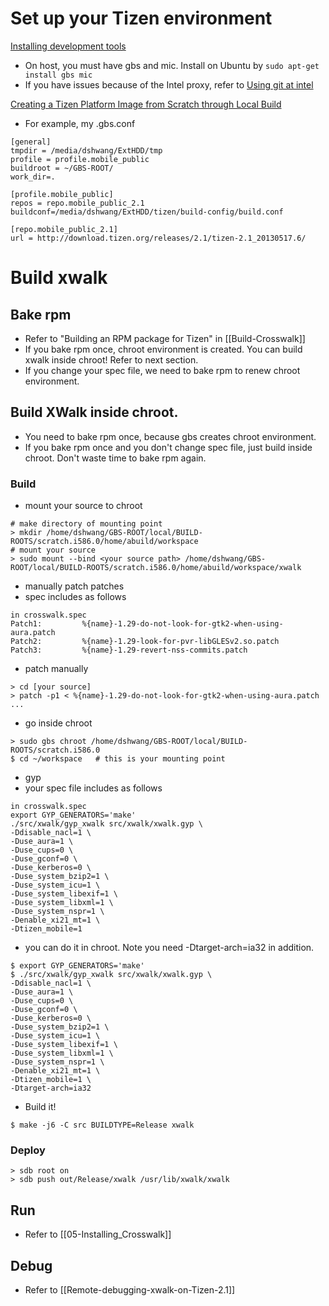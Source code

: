 # Set up your Tizen environment
[Installing development tools](https://source.tizen.org/documentation/developer-guide/installing-development-tools)
* On host, you must have gbs and mic.
Install on Ubuntu by `sudo apt-get install gbs mic`
* If you have issues because of the Intel proxy, refer to [Using git at intel](https://opensource.intel.com/linux-wiki/Using_git)

[Creating a Tizen Platform Image from Scratch through Local Build](https://source.tizen.org/documentation/developer-guide/creating-tizen-platform-image-scratch-through-local-build)
* For example, my .gbs.conf
```
[general]
tmpdir = /media/dshwang/ExtHDD/tmp
profile = profile.mobile_public
buildroot = ~/GBS-ROOT/
work_dir=.

[profile.mobile_public]
repos = repo.mobile_public_2.1
buildconf=/media/dshwang/ExtHDD/tizen/build-config/build.conf

[repo.mobile_public_2.1]
url = http://download.tizen.org/releases/2.1/tizen-2.1_20130517.6/
```

# Build xwalk
## Bake rpm
* Refer to "Building an RPM package for Tizen" in [[Build-Crosswalk]]
* If you bake rpm once, chroot environment is created. You can build xwalk inside chroot! Refer to next section.
* If you change your spec file, we need to bake rpm to renew chroot environment.

## Build XWalk inside chroot.
* You need to bake rpm once, because gbs creates chroot environment.
* If you bake rpm once and you don't change spec file, just build inside chroot. Don't waste time to bake rpm again.

### Build
* mount your source to chroot
```
# make directory of mounting point
> mkdir /home/dshwang/GBS-ROOT/local/BUILD-ROOTS/scratch.i586.0/home/abuild/workspace
# mount your source
> sudo mount --bind <your source path> /home/dshwang/GBS-ROOT/local/BUILD-ROOTS/scratch.i586.0/home/abuild/workspace/xwalk
```
* manually patch patches
 * spec includes as follows
```
in crosswalk.spec
Patch1:         %{name}-1.29-do-not-look-for-gtk2-when-using-aura.patch
Patch2:         %{name}-1.29-look-for-pvr-libGLESv2.so.patch
Patch3:         %{name}-1.29-revert-nss-commits.patch
```
 * patch manually
```
> cd [your source]
> patch -p1 < %{name}-1.29-do-not-look-for-gtk2-when-using-aura.patch
...
```
* go inside chroot
```
> sudo gbs chroot /home/dshwang/GBS-ROOT/local/BUILD-ROOTS/scratch.i586.0
$ cd ~/workspace   # this is your mounting point
```
* gyp
 * your spec file includes as follows
```
in crosswalk.spec
export GYP_GENERATORS='make'
./src/xwalk/gyp_xwalk src/xwalk/xwalk.gyp \
-Ddisable_nacl=1 \
-Duse_aura=1 \
-Duse_cups=0 \
-Duse_gconf=0 \
-Duse_kerberos=0 \
-Duse_system_bzip2=1 \
-Duse_system_icu=1 \
-Duse_system_libexif=1 \
-Duse_system_libxml=1 \
-Duse_system_nspr=1 \
-Denable_xi21_mt=1 \
-Dtizen_mobile=1
```
 * you can do it in chroot. Note you need -Dtarget-arch=ia32 in addition.
```
$ export GYP_GENERATORS='make'
$ ./src/xwalk/gyp_xwalk src/xwalk/xwalk.gyp \
-Ddisable_nacl=1 \
-Duse_aura=1 \
-Duse_cups=0 \
-Duse_gconf=0 \
-Duse_kerberos=0 \
-Duse_system_bzip2=1 \
-Duse_system_icu=1 \
-Duse_system_libexif=1 \
-Duse_system_libxml=1 \
-Duse_system_nspr=1 \
-Denable_xi21_mt=1 \
-Dtizen_mobile=1 \
-Dtarget-arch=ia32
```
* Build it!
```
$ make -j6 -C src BUILDTYPE=Release xwalk
```

### Deploy
```
> sdb root on
> sdb push out/Release/xwalk /usr/lib/xwalk/xwalk
```

## Run
* Refer to [[05-Installing_Crosswalk]]

## Debug
* Refer to [[Remote-debugging-xwalk-on-Tizen-2.1]]